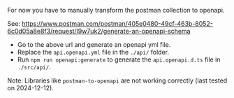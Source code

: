 
For now you have to manually transform the postman collection to openapi.

See: https://www.postman.com/postman/405e0480-49cf-463b-8052-6c0d05a8e8f3/request/l9w7uk2/generate-an-openapi-schema

- Go to the above url and generate an openapi yml file.
- Replace the `api.openapi.yml` file in the `./api/` folder.
- Run `npm run openapi:generate` to generate the `api.openapi.d.ts` file in `./src/api/`.

Note: Libraries like `postman-to-openapi` are not working correctly (last tested on 2024-12-12).
